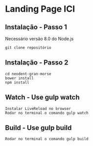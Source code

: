 Landing Page ICI
====================

Instalação - Passo 1
--------------------------

Necessário versão 8.0 do Node.js

```
git clone repositório
```

Instalação - Passo 2
--------------------------

```
cd neodent-gran-morse
bower install
npm install
```

Watch - Use gulp watch
--------------------------

```
Instalar LiveReload no browser
Rodar no terminal o comando gulp watch
```

Build - Use gulp build
--------------------------

```
Rodar no terminal o comando gulp build
```
